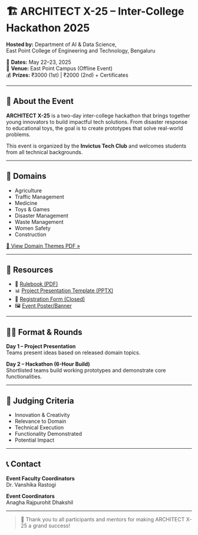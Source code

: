 # 🏗️ ARCHITECT X-25 – Inter-College Hackathon 2025

**Hosted by:** Department of AI & Data Science,  
East Point College of Engineering and Technology, Bengaluru

📅 **Dates:** May 22–23, 2025  
📍 **Venue:** East Point Campus (Offline Event)  
💰 **Prizes:** ₹3000 (1st) | ₹2000 (2nd) + Certificates

---

## 📣 About the Event

**ARCHITECT X-25** is a two-day inter-college hackathon that brings together young innovators to build impactful tech solutions. From disaster response to educational toys, the goal is to create prototypes that solve real-world problems.

This event is organized by the **Invictus Tech Club** and welcomes students from all technical backgrounds.

---

## 🎯 Domains

- Agriculture  
- Traffic Management  
- Medicine  
- Toys & Games  
- Disaster Management  
- Waste Management  
- Women Safety  
- Construction

[📄 View Domain Themes PDF »]((https://drive.google.com/file/d/1xs04gUVAfbjJTntzEvcDFLkrbXfkvrPe/view?usp=drive_link))

---

## 📂 Resources

- 📘 [Rulebook (PDF)]((https://drive.google.com/file/d/1PEzAe_c0DRzPMIJkikIJEA2FqdhX6tiL/view?usp=drive_link))
- 📊 [Project Presentation Template (PPTX)]((https://docs.google.com/presentation/d/1uWszH-yXJqRpD5VkZ6IdQMchBo4QLfWM/edit?usp=drive_link&ouid=107137542100463847538&rtpof=true&sd=true))
- 📌 [Registration Form (Closed)]((https://docs.google.com/forms/d/e/1FAIpQLSeiuFSman4hfwedWhNxzuiuwzSzu4uH4mwF35LNmlsH6oKuUg/viewform))
- 🖼️ [Event Poster/Banner]((https://drive.google.com/file/d/1lbRdHinB7UcOkQWB2spWOrq6hE-nihLf/view?usp=drive_link))

---

## 🧑‍💻 Format & Rounds

**Day 1 – Project Presentation**  
Teams present ideas based on released domain topics.

**Day 2 – Hackathon (6-Hour Build)**  
Shortlisted teams build working prototypes and demonstrate core functionalities.

---

## 🧠 Judging Criteria

- Innovation & Creativity  
- Relevance to Domain  
- Technical Execution  
- Functionality Demonstrated  
- Potential Impact

---

## 📞 Contact

**Event Faculty Coordinators**  
Dr. Vanshika Rastogi

**Event Coordinators**  
Anagha Rajpurohit
Dhakshil

---

> 🎉 Thank you to all participants and mentors for making ARCHITECT X-25 a grand success!
